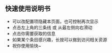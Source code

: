 ## 快速使用说明书

* 可以改配置项隐藏本页面，也可控制再次显示
* 点击左上角的三条线 或 从最左侧向右滑动
* 点击你需要获取的信息
* 如果某个条目感兴趣，长按可以做到访问相关资源
* 祝你使用愉快~